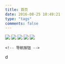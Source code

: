 ```yaml
---
title: 首页
date: 2016-08-25 10:49:21
type: "tags"
comments: false
---
```


<link href="/resource/css/t.css" rel="stylesheet" type="text/css" />



<div id="banner">
    <!-- 图片集 -->
    <div id="banner-pic">
        <a href="#"><img src="/resource/images/1.jpg"></a>
        <a href="#"><img src="/resource/images/2.jpg"></a>
        <a href="#"><img src="/resource/images/3.jpg"></a>
        <a href="#"><img src="/resource/images/4.jpg"></a>
        <a href="#"><img src="/resource/images/5.jpg"></a>
    </div>

    <!-- 导航按钮 -->
</div>
        <div id="bannerNav">d</div>

<script src="/resource/js/t.js" type="text/javascript"></script>

